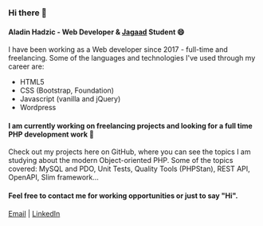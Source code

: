 ### Hi there 👋

#### Aladin Hadzic - Web Developer & [Jagaad](https://academy.jagaad.com) Student 😄
I have been working as a Web developer since 2017 - full-time and freelancing. 
Some of the languages and technologies I've used through my career are:
- HTML5 
- CSS (Bootstrap, Foundation)
- Javascript (vanilla and jQuery)
- Wordpress

#### I am currently working on freelancing projects and looking for a full time **PHP development** work 🔭
Check out my projects here on GitHub, where you can see the topics I am studying about the modern Object-oriented PHP.
Some of the topics covered: MySQL and PDO, Unit Tests, Quality Tools (PHPStan), REST API, OpenAPI, Slim framework...

#### Feel free to contact me for working opportunities or just to say "Hi". 

[Email](mailto:aladinhadziic@gmail.com) |	[LinkedIn](https://www.linkedin.com/in/aladin-hadžić-96521614a/)

<!--
**DSOTMN/DSOTMN** is a ✨ _special_ ✨ repository because its `README.md` (this file) appears on your GitHub profile.

Here are some ideas to get you started:

- 🔭 I’m currently working on ...
- 🌱 I’m currently learning ...
- 👯 I’m looking to collaborate on ...
- 🤔 I’m looking for help with ...
- 💬 Ask me about ...
- 📫 How to reach me: ...
- 😄 Pronouns: ...
- ⚡ Fun fact: ...
-->
